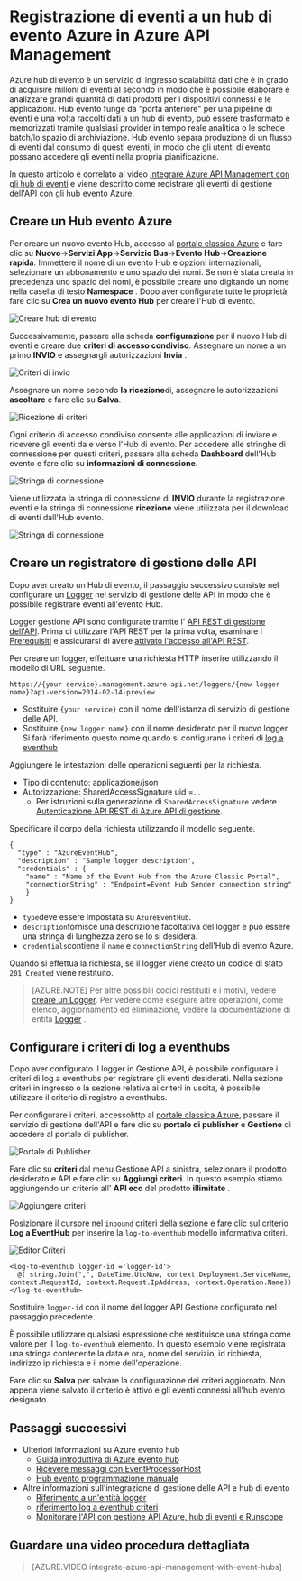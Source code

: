 <properties 
    pageTitle="Registrazione di eventi a un hub di evento Azure in Azure API Management | Microsoft Azure" 
    description="Informazioni su come registrare gli eventi a un hub di evento Azure in Azure API Management." 
    services="api-management" 
    documentationCenter="" 
    authors="steved0x" 
    manager="erikre" 
    editor=""/>

<tags 
    ms.service="api-management" 
    ms.workload="mobile" 
    ms.tgt_pltfrm="na" 
    ms.devlang="na" 
    ms.topic="article" 
    ms.date="10/25/2016" 
    ms.author="sdanie"/>

# <a name="how-to-log-events-to-azure-event-hubs-in-azure-api-management"></a>Registrazione di eventi a un hub di evento Azure in Azure API Management

Azure hub di evento è un servizio di ingresso scalabilità dati che è in grado di acquisire milioni di eventi al secondo in modo che è possibile elaborare e analizzare grandi quantità di dati prodotti per i dispositivi connessi e le applicazioni. Hub evento funge da "porta anteriore" per una pipeline di eventi e una volta raccolti dati a un hub di evento, può essere trasformato e memorizzati tramite qualsiasi provider in tempo reale analitica o le schede batch/lo spazio di archiviazione. Hub evento separa produzione di un flusso di eventi dal consumo di questi eventi, in modo che gli utenti di evento possano accedere gli eventi nella propria pianificazione.

In questo articolo è correlato al video [Integrare Azure API Management con gli hub di eventi](https://azure.microsoft.com/documentation/videos/integrate-azure-api-management-with-event-hubs/) e viene descritto come registrare gli eventi di gestione dell'API con gli hub evento Azure.

## <a name="create-an-azure-event-hub"></a>Creare un Hub evento Azure

Per creare un nuovo evento Hub, accesso al [portale classica Azure](https://manage.windowsazure.com) e fare clic su **Nuovo**->**Servizi App**->**Servizio Bus**->**Evento Hub**->**Creazione rapida**. Immettere il nome di un evento Hub e opzioni internazionali, selezionare un abbonamento e uno spazio dei nomi. Se non è stata creata in precedenza uno spazio dei nomi, è possibile creare uno digitando un nome nella casella di testo **Namespace** . Dopo aver configurate tutte le proprietà, fare clic su **Crea un nuovo evento Hub** per creare l'Hub di evento.

![Creare hub di evento][create-event-hub]

Successivamente, passare alla scheda **configurazione** per il nuovo Hub di eventi e creare due **criteri di accesso condiviso**. Assegnare un nome a un primo **INVIO** e assegnargli autorizzazioni **Invia** .

![Criteri di invio][sending-policy]

Assegnare un nome secondo **la ricezione**di, assegnare le autorizzazioni **ascoltare** e fare clic su **Salva**.

![Ricezione di criteri][receiving-policy]

Ogni criterio di accesso condiviso consente alle applicazioni di inviare e ricevere gli eventi da e verso l'Hub di evento. Per accedere alle stringhe di connessione per questi criteri, passare alla scheda **Dashboard** dell'Hub evento e fare clic su **informazioni di connessione**.

![Stringa di connessione][event-hub-dashboard]

Viene utilizzata la stringa di connessione di **INVIO** durante la registrazione eventi e la stringa di connessione **ricezione** viene utilizzata per il download di eventi dall'Hub evento.

![Stringa di connessione][event-hub-connection-string]

## <a name="create-an-api-management-logger"></a>Creare un registratore di gestione delle API

Dopo aver creato un Hub di evento, il passaggio successivo consiste nel configurare un [Logger](https://msdn.microsoft.com/library/azure/mt592020.aspx) nel servizio di gestione delle API in modo che è possibile registrare eventi all'evento Hub.

Logger gestione API sono configurate tramite l' [API REST di gestione dell'API](http://aka.ms/smapi). Prima di utilizzare l'API REST per la prima volta, esaminare i [Prerequisiti](https://msdn.microsoft.com/library/azure/dn776326.aspx#Prerequisites) e assicurarsi di avere [attivato l'accesso all'API REST](https://msdn.microsoft.com/library/azure/dn776326.aspx#EnableRESTAPI).

Per creare un logger, effettuare una richiesta HTTP inserire utilizzando il modello di URL seguente.

    https://{your service}.management.azure-api.net/loggers/{new logger name}?api-version=2014-02-14-preview

-   Sostituire `{your service}` con il nome dell'istanza di servizio di gestione delle API.
-   Sostituire `{new logger name}` con il nome desiderato per il nuovo logger. Si farà riferimento questo nome quando si configurano i criteri di [log a eventhub](https://msdn.microsoft.com/library/azure/dn894085.aspx#log-to-eventhub)

Aggiungere le intestazioni delle operazioni seguenti per la richiesta.

-   Tipo di contenuto: applicazione/json
-   Autorizzazione: SharedAccessSignature uid =...
    -   Per istruzioni sulla generazione di `SharedAccessSignature` vedere [Autenticazione API REST di Azure API di gestione](https://msdn.microsoft.com/library/azure/dn798668.aspx).

Specificare il corpo della richiesta utilizzando il modello seguente.

    {
      "type" : "AzureEventHub",
      "description" : "Sample logger description",
      "credentials" : {
        "name" : "Name of the Event Hub from the Azure Classic Portal",
        "connectionString" : "Endpoint=Event Hub Sender connection string"
        }
    }

-   `type`deve essere impostata su `AzureEventHub`.
-   `description`fornisce una descrizione facoltativa del logger e può essere una stringa di lunghezza zero se lo si desidera.
-   `credentials`contiene il `name` e `connectionString` dell'Hub di evento Azure.

Quando si effettua la richiesta, se il logger viene creato un codice di stato `201 Created` viene restituito. 

>[AZURE.NOTE] Per altre possibili codici restituiti e i motivi, vedere [creare un Logger](https://msdn.microsoft.com/library/azure/mt592020.aspx#PUT). Per vedere come eseguire altre operazioni, come elenco, aggiornamento ed eliminazione, vedere la documentazione di entità [Logger](https://msdn.microsoft.com/library/azure/mt592020.aspx) .

## <a name="configure-log-to-eventhubs-policies"></a>Configurare i criteri di log a eventhubs

Dopo aver configurato il logger in Gestione API, è possibile configurare i criteri di log a eventhubs per registrare gli eventi desiderati. Nella sezione criteri in ingresso o la sezione relativa ai criteri in uscita, è possibile utilizzare il criterio di registro a eventhubs.

Per configurare i criteri, accessohttp al [portale classica Azure](https://manage.windowsazure.com), passare il servizio di gestione dell'API e fare clic su **portale di publisher** e **Gestione** di accedere al portale di publisher.

![Portale di Publisher][publisher-portal]

Fare clic su **criteri** dal menu Gestione API a sinistra, selezionare il prodotto desiderato e API e fare clic su **Aggiungi criteri**. In questo esempio stiamo aggiungendo un criterio all' **API eco** del prodotto **illimitate** .

![Aggiungere criteri][add-policy]

Posizionare il cursore nel `inbound` criteri della sezione e fare clic sul criterio **Log a EventHub** per inserire la `log-to-eventhub` modello informativa criteri.

![Editor Criteri][event-hub-policy]

    <log-to-eventhub logger-id ='logger-id'>
      @( string.Join(",", DateTime.UtcNow, context.Deployment.ServiceName, context.RequestId, context.Request.IpAddress, context.Operation.Name))
    </log-to-eventhub>

Sostituire `logger-id` con il nome del logger API Gestione configurato nel passaggio precedente.

È possibile utilizzare qualsiasi espressione che restituisce una stringa come valore per il `log-to-eventhub` elemento. In questo esempio viene registrata una stringa contenente la data e ora, nome del servizio, id richiesta, indirizzo ip richiesta e il nome dell'operazione.

Fare clic su **Salva** per salvare la configurazione dei criteri aggiornato. Non appena viene salvato il criterio è attivo e gli eventi connessi all'hub evento designato.

## <a name="next-steps"></a>Passaggi successivi

-   Ulteriori informazioni su Azure evento hub
    -   [Guida introduttiva di Azure evento hub](../event-hubs/event-hubs-csharp-ephcs-getstarted.md)
    -   [Ricevere messaggi con EventProcessorHost](../event-hubs/event-hubs-csharp-ephcs-getstarted.md#receive-messages-with-eventprocessorhost)
    -   [Hub evento programmazione manuale](../event-hubs/event-hubs-programming-guide.md)
-   Altre informazioni sull'integrazione di gestione delle API e hub di evento
    -   [Riferimento a un'entità logger](https://msdn.microsoft.com/library/azure/mt592020.aspx)
    -   [riferimento log a eventhub criteri](https://msdn.microsoft.com/library/azure/dn894085.aspx#log-to-eventhub)
    -   [Monitorare l'API con gestione API Azure, hub di eventi e Runscope](api-management-log-to-eventhub-sample.md)    

## <a name="watch-a-video-walkthrough"></a>Guardare una video procedura dettagliata

> [AZURE.VIDEO integrate-azure-api-management-with-event-hubs]


[publisher-portal]: ./media/api-management-howto-log-event-hubs/publisher-portal.png
[create-event-hub]: ./media/api-management-howto-log-event-hubs/create-event-hub.png
[event-hub-connection-string]: ./media/api-management-howto-log-event-hubs/event-hub-connection-string.png
[event-hub-dashboard]: ./media/api-management-howto-log-event-hubs/event-hub-dashboard.png
[receiving-policy]: ./media/api-management-howto-log-event-hubs/receiving-policy.png
[sending-policy]: ./media/api-management-howto-log-event-hubs/sending-policy.png
[event-hub-policy]: ./media/api-management-howto-log-event-hubs/event-hub-policy.png
[add-policy]: ./media/api-management-howto-log-event-hubs/add-policy.png






